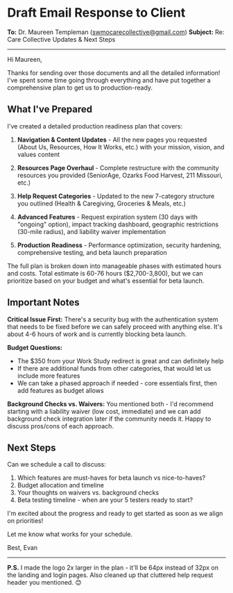 # Draft Email Response to Client

**To:** Dr. Maureen Templeman (swmocarecollective@gmail.com)
**Subject:** Re: Care Collective Updates & Next Steps

---

Hi Maureen,

Thanks for sending over those documents and all the detailed information! I've spent some time going through everything and have put together a comprehensive plan to get us to production-ready.

## What I've Prepared

I've created a detailed production readiness plan that covers:

1. **Navigation & Content Updates** - All the new pages you requested (About Us, Resources, How It Works, etc.) with your mission, vision, and values content

2. **Resources Page Overhaul** - Complete restructure with the community resources you provided (SeniorAge, Ozarks Food Harvest, 211 Missouri, etc.)

3. **Help Request Categories** - Updated to the new 7-category structure you outlined (Health & Caregiving, Groceries & Meals, etc.)

4. **Advanced Features** - Request expiration system (30 days with "ongoing" option), impact tracking dashboard, geographic restrictions (30-mile radius), and liability waiver implementation

5. **Production Readiness** - Performance optimization, security hardening, comprehensive testing, and beta launch preparation

The full plan is broken down into manageable phases with estimated hours and costs. Total estimate is 60-76 hours ($2,700-3,800), but we can prioritize based on your budget and what's essential for beta launch.

## Important Notes

**Critical Issue First:** There's a security bug with the authentication system that needs to be fixed before we can safely proceed with anything else. It's about 4-6 hours of work and is currently blocking beta launch.

**Budget Questions:**
- The $350 from your Work Study redirect is great and can definitely help
- If there are additional funds from other categories, that would let us include more features
- We can take a phased approach if needed - core essentials first, then add features as budget allows

**Background Checks vs. Waivers:** You mentioned both - I'd recommend starting with a liability waiver (low cost, immediate) and we can add background check integration later if the community needs it. Happy to discuss pros/cons of each approach.

## Next Steps

Can we schedule a call to discuss:
1. Which features are must-haves for beta launch vs nice-to-haves?
2. Budget allocation and timeline
3. Your thoughts on waivers vs. background checks
4. Beta testing timeline - when are your 5 testers ready to start?

I'm excited about the progress and ready to get started as soon as we align on priorities!

Let me know what works for your schedule.

Best,
Evan

---

**P.S.** I made the logo 2x larger in the plan - it'll be 64px instead of 32px on the landing and login pages. Also cleaned up that cluttered help request header you mentioned. 😊
